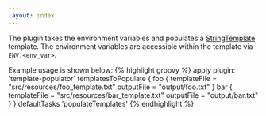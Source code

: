 ```yaml
---
layout: index
---
```


The plugin takes the environment variables and populates a <a href="http://www.stringtemplate.org/">StringTemplate</a> template. 
The environment variables are accessible within the template via ```ENV.<env_var>```.

Example usage is shown below:
{% highlight groovy %}
apply plugin: 'template-populator'
templatesToPopulate {
        foo {
                templateFile = "src/resources/foo_template.txt"
                outputFile = "output/foo.txt"
        }
        bar {
                templateFile = "src/resources/bar_template.txt"
                outputFile = "output/bar.txt"
        }
}
defaultTasks 'populateTemplates'
{% endhighlight %}

